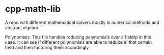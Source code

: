 # cpp-math-lib
A repo with different mathematical solvers mostly in numerical methods and abstract algebra

Polynomials:
This file handles reducing polynomials over a field/p in this case. It can see if different polynomials are able to reduce in that certain field and then factoring them accordingly
